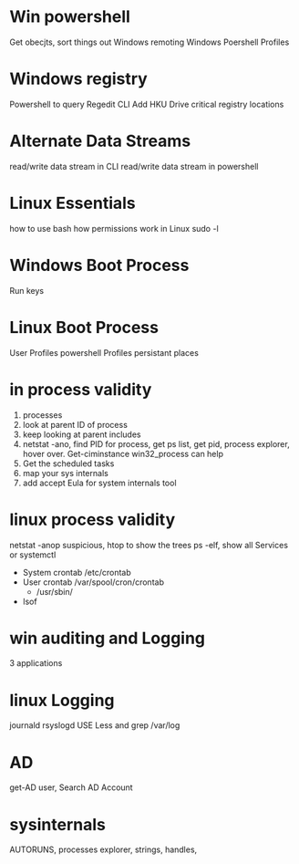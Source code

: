 # Win powershell
Get obecjts, sort things out
Windows remoting
Windows Poershell Profiles
# Windows registry
Powershell to query
Regedit
CLI 
Add HKU Drive
critical registry locations
# Alternate Data Streams
read/write data stream in CLI
read/write data stream in powershell
# Linux Essentials
how to use bash
how permissions work in Linux
sudo -l
# Windows Boot Process
Run keys
# Linux Boot Process
User Profiles
powershell Profiles
persistant places
# in process validity
1. processes
2. look at parent ID of process
3. keep looking at parent includes
4. netstat -ano, find PID for process, get ps list, get pid, process explorer, hover over. Get-ciminstance win32_process can help
5. Get the scheduled tasks
6. map your sys internals
7.  add accept Eula for system internals tool
# linux process validity
netstat -anop suspicious, htop to show the trees
ps -elf, show all Services or systemctl
- System crontab /etc/crontab
- User crontab /var/spool/cron/crontab
  - /usr/sbin/
- lsof
# win auditing and Logging
3 applications
# linux Logging
journald
rsyslogd
USE Less and grep
/var/log
# AD
get-AD user, Search AD Account
# sysinternals
AUTORUNS, processes explorer, strings, handles, 